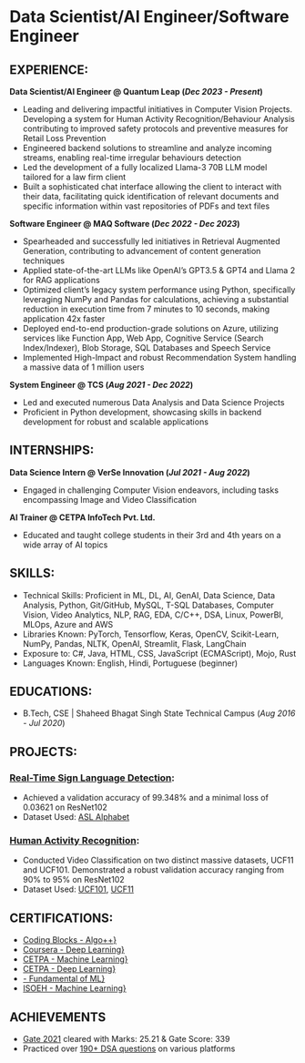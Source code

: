 # Data Scientist/AI Engineer/Software Engineer

## EXPERIENCE:
**Data Scientist/AI Engineer @ Quantum Leap (_Dec 2023 - Present_)**
- Leading and delivering impactful initiatives in Computer Vision Projects. Developing a system for Human Activity Recognition/Behaviour Analysis contributing to improved safety protocols and preventive measures for Retail Loss Prevention
- Engineered backend solutions to streamline and analyze incoming streams, enabling real-time irregular behaviours detection
- Led the development of a fully localized Llama-3 70B LLM model tailored for a law firm client
- Built a sophisticated chat interface allowing the client to interact with their data, facilitating quick identification of relevant documents and specific information within vast repositories of PDFs and text files

**Software Engineer @ MAQ Software (_Dec 2022 - Dec 2023_)**
- Spearheaded and successfully led initiatives in Retrieval Augmented Generation, contributing to advancement of content generation techniques
- Applied state-of-the-art LLMs like OpenAI’s GPT3.5 \& GPT4  and Llama 2 for RAG applications
- Optimized client’s legacy system performance using Python, specifically leveraging NumPy and Pandas for calculations, achieving a substantial reduction in execution time from 7 minutes to 10 seconds, making application 42x faster
- Deployed end-to-end production-grade solutions on Azure, utilizing services like Function App, Web App, Cognitive Service (Search Index/Indexer), Blob Storage, SQL Databases and Speech Service
- Implemented High-Impact and robust Recommendation System handling a massive data of 1 million users

**System Engineer @ TCS (_Aug 2021 - Dec 2022_)**
- Led and executed numerous Data Analysis and Data Science Projects
- Proficient in Python development, showcasing skills in backend development for robust and scalable applications

## INTERNSHIPS:

**Data Science Intern @ VerSe Innovation (_Jul 2021 - Aug 2022_)**
- Engaged in challenging Computer Vision endeavors, including tasks encompassing Image and Video Classification

**AI Trainer @ CETPA InfoTech Pvt. Ltd.**
- Educated and taught college students in their 3rd and 4th years on a wide array of AI topics

## SKILLS:
- Technical Skills: Proficient in ML, DL, AI, GenAI, Data Science, Data Analysis, Python, Git/GitHub, MySQL, T-SQL Databases, Computer Vision, Video Analytics, NLP, RAG, EDA, C/C++, DSA, Linux, PowerBI, MLOps, Azure and AWS
- Libraries Known: PyTorch, Tensorflow, Keras, OpenCV, Scikit-Learn, NumPy, Pandas, NLTK, OpenAI, Streamlit, Flask, LangChain
- Exposure to: C#, Java, HTML, CSS, JavaScript (ECMAScript), Mojo, Rust
- Languages Known: English, Hindi, Portuguese (beginner)

## EDUCATIONS:
- B.Tech, CSE | Shaheed Bhagat Singh State Technical Campus (_Aug 2016 - Jul 2020_)

## PROJECTS:

### [Real-Time Sign Language Detection](https://github.com/ashuguptahere/sign-language-detection):
- Achieved a validation accuracy of 99.348% and a minimal loss of 0.03621 on ResNet102
- Dataset Used: [ASL Alphabet](https://www.kaggle.com/grassknoted/asl-alphabet)

### [Human Activity Recognition](https://github.com/ashuguptahere/video-classification-ucf101):
- Conducted Video Classification on two distinct massive datasets, UCF11 and UCF101. Demonstrated a robust validation accuracy ranging from 90% to 95% on ResNet102
- Dataset Used: [UCF101](https://www.kaggle.com/ashuguptahere/video-classification-ucf101), [UCF11](https://www.kaggle.com/ashuguptahere/video-classification-ucf11)

## CERTIFICATIONS:
- [Coding Blocks - Algo++}](https://drive.google.com/file/d/1hiyOK3MlFXi0583gJTVbafHLXmegdTvS/view?usp=sharing)
- [Coursera - Deep Learning}](https://www.coursera.org/account/accomplishments/specialization/certificate/UCE9XTXVFWEW)
- [CETPA - Machine Learning}](https://drive.google.com/file/d/1mK1c-I2CtkLyqJjuNWmpbe8s171mp99e/view?usp=sharing)
- [CETPA - Deep Learning}](https://drive.google.com/file/d/1T7H8U4ZWa9Rv8AQLp2j44RJvE-3HzsC-/view?usp=sharing)
- [- Fundamental of ML}](https://drive.google.com/file/d/1SSPmCUa9mdKV8BjQj_RvWyFiPn-vGKpz/view?usp=sharing}{Microsof)
- [ISOEH - Machine Learning}](https://drive.google.com/file/d/1Pk-nYnK60L8UbcFB3BfSbxoZ3xy0Froh/view)

## ACHIEVEMENTS
- [Gate 2021](https://drive.google.com/file/d/1ARz_BLLcELOdsD-tSp_IxuJ8UMXhP7_6/view?usp=share_link) cleared with Marks: 25.21 & Gate Score: 339
- Practiced over [190+ DSA questions](https://codolio.com/profile/ashuguptahere) on various platforms